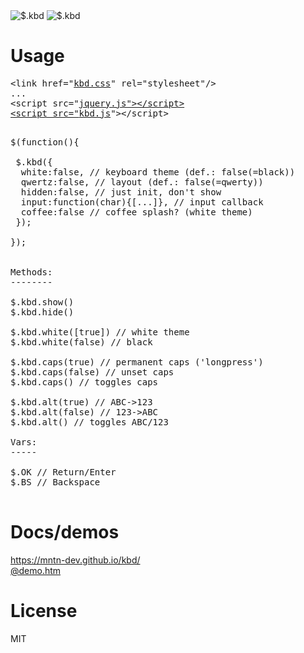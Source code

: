 <img src="https://mntn-dev.github.io/kbd/kbd.gif" alt="$.kbd"/>
<img src="https://mntn-dev.github.io/kbd/kbd-w.png" alt="$.kbd"/>


# Usage

<pre>
&lt;link href="<a href="https://raw.githubusercontent.com/mntn-dev/kbd/master/kbd.css" target="_blank">kbd.css</a>" rel="stylesheet"/&gt;
...
&lt;script src="<a href="https://ajax.googleapis.com/ajax/libs/jquery/3.3.1/jquery.min.js" target="_blank">jquery.js"&gt;&lt;/script&gt;
&lt;script src="<a href="https://raw.githubusercontent.com/mntn-dev/kbd/master/kbd.js" target="_blank">kbd.js</a>"&gt;&lt;/script&gt;
</pre>


<pre>

$(function(){

 $.kbd({
  white:false, // keyboard theme (def.: false(=black))
  qwertz:false, // layout (def.: false(=qwerty))
  hidden:false, // just init, don't show
  input:function(char){[...]}, // input callback
  coffee:false // coffee splash? (white theme)
 });

});


Methods:
--------

$.kbd.show()
$.kbd.hide() 

$.kbd.white([true]) // white theme
$.kbd.white(false) // black

$.kbd.caps(true) // permanent caps ('longpress')
$.kbd.caps(false) // unset caps
$.kbd.caps() // toggles caps

$.kbd.alt(true) // ABC->123 
$.kbd.alt(false) // 123->ABC
$.kbd.alt() // toggles ABC/123

Vars:
-----

$.OK // Return/Enter
$.BS // Backspace

</pre>

# Docs/demos
<a href="https://mntn-dev.github.io/kbd/" target="_blank">https://mntn-dev.github.io/kbd/</a><br/>
<a href="https://rawgit.com/mntn-dev/kbd/master/demo.htm" target="_blank">@demo.htm</a>


# License
MIT
